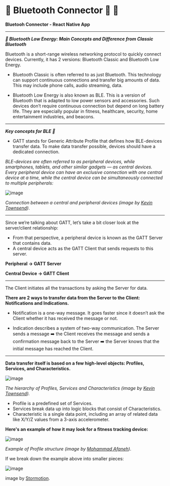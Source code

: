 # :small_blue_diamond: Bluetooth Connector :iphone: :small_blue_diamond:
**Bluetooh Connector - React Native App**
____________________________________________________________________________________________________________________________________________

***📳 Bluetooth Low Energy: Main Concepts and Difference from Classic Bluetooth***

Bluetooth is a short-range wireless networking protocol to quickly connect devices. Currently, it has 2 versions: Bluetooth Classic and Bluetooth Low Energy.

- Bluetooth Classic is often referred to as just Bluetooth. This technology can support continuous connections and transfer big amounts of data. This may include phone calls, audio streaming, data.

- Bluetooth Low Energy is also known as BLE. This is a version of Bluetooth that is adapted to low power sensors and accessories. Such devices don’t require continuous connection but depend on long battery life. They are especially popular in fitness, healthcare, security, home entertainment industries, and beacons.
____________________________________________________________________________________________________________________________________________
***Key concepts for BLE 📖***
- GATT stands for Generic Attribute Profile that defines how BLE-devices transfer data. To make data transfer possible, devices should have a dedicated connection.

_BLE-devices are often referred to as peripheral devices, while smartphones, tablets, and other similar gadgets — as central devices. 
Every peripheral device can have an exclusive connection with one central device at a time, while the central device can be simultaneously connected to multiple peripherals:_

![image](https://user-images.githubusercontent.com/20091777/122648996-bcecc600-d0f9-11eb-8818-6a725adf99c5.png)

_Connection between a central and peripheral devices (image by [Kevin Townsend](https://learn.adafruit.com/users/ktownsend))_.

____________________________________________________________________________________________________________________________________________
Since we’re talking about GATT, let’s take a bit closer look at the server/client relationship:
- From that perspective, a peripheral device is known as the GATT Server that contains data.
- A central device acts as the GATT Client that sends requests to this server.

**Peripheral -> GATT Server**

**Central Device -> GATT Client**
____________________________________________________________________________________________________________________________________________
The Client initiates all the transactions by asking the Server for data. 

**There are 2 ways to transfer data from the Server to the Client: Notifications and Indications.**

- Notification is a one-way message. It goes faster since it doesn’t ask the Client whether it has received the message or not.

- Indication describes a system of two-way communication. 
The Server sends a message ➡️ the Client receives the message and sends a confirmation message back to the Server ➡️ the Server knows that the initial message has reached the Client.
____________________________________________________________________________________________________________________________________________
**Data transfer itself is based on a few high-level objects: Profiles, Services, and Characteristics.**

![image](https://user-images.githubusercontent.com/20091777/122649427-cecf6880-d0fb-11eb-9a70-ab6e8b2998aa.png)

_The hierarchy of Profiles, Services and Characteristics (image by [Kevin Townsend](https://learn.adafruit.com/users/ktownsend))._

- Profile is a predefined set of Services.
- Services break data up into logic blocks that consist of Characteristics.
- Characteristic is a single data point, including an array of related data like X/Y/Z values from a 3-axis accelerometer.

**Here's an example of how it may look for a fitness tracking device:**

![image](https://user-images.githubusercontent.com/20091777/122649567-66cd5200-d0fc-11eb-8281-d39bb080e01d.png)

_Example of Profile structure (image by [Mohammad Afaneh](https://www.novelbits.io/author/mafaneh/))._

If we break down the example above into smaller pieces:

![image](https://user-images.githubusercontent.com/20091777/122649989-7fd70280-d0fe-11eb-9ab9-46a02ebe319e.png)

image by [Stormotion](https://stormotion.io/blog/what-to-consider-when-integrating-ble-in-your-react-native-app/).
